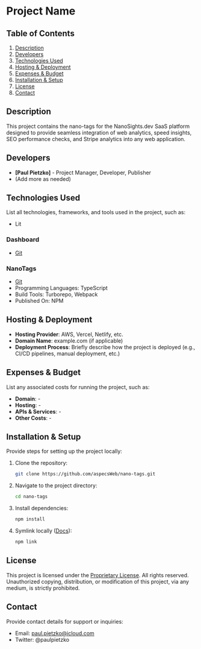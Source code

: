 # Project Name

## Table of Contents

1. [Description](#description)
2. [Developers](#developers)
3. [Technologies Used](#technologies-used)
4. [Hosting & Deployment](#hosting--deployment)
5. [Expenses & Budget](#expenses--budget)
6. [Installation & Setup](#installation--setup)
7. [License](#license)
8. [Contact](#contact)

## Description

This project contains the nano-tags for the NanoSights.dev SaaS platform designed to provide seamless integration of web analytics, speed insights, SEO performance checks, and Stripe analytics into any web application.

## Developers

- **[Paul Pietzko]** - Project Manager, Developer, Publisher
- (Add more as needed)

## Technologies Used

List all technologies, frameworks, and tools used in the project, such as:

- Lit

### Dashboard
- [Git](https://github.com/aspecsWeb/nanosights)

### NanoTags
- [Git](https://github.com/aspecsWeb/nano-tags)
- Programming Languages: TypeScript
- Build Tools: Turborepo, Webpack
- Published On: NPM

## Hosting & Deployment

- **Hosting Provider**: AWS, Vercel, Netlify, etc.
- **Domain Name**: example.com (if applicable)
- **Deployment Process**: Briefly describe how the project is deployed (e.g., CI/CD pipelines, manual deployment, etc.)

## Expenses & Budget

List any associated costs for running the project, such as:

- **Domain**: -
- **Hosting**: -
- **APIs & Services**: -
- **Other Costs**: -

## Installation & Setup

Provide steps for setting up the project locally:

1. Clone the repository:
   ```sh
   git clone https://github.com/aspecsWeb/nano-tags.git
   ```
2. Navigate to the project directory:
   ```sh
   cd nano-tags
   ```
3. Install dependencies:
   ```sh
   npm install
   ```
4. Symlink locally ([Docs](https://docs.npmjs.com/cli/v9/commands/npm-link)):
   ```sh
   npm link
   ```

## License

This project is licensed under the [Proprietary License](LICENSE). All rights reserved. Unauthorized copying, distribution, or modification of this project, via any medium, is strictly prohibited.

## Contact

Provide contact details for support or inquiries:

- Email: [paul.pietzko@icloud.com](mailto:paul.pietzko@icloud.com)
- Twitter: @paulpietzko